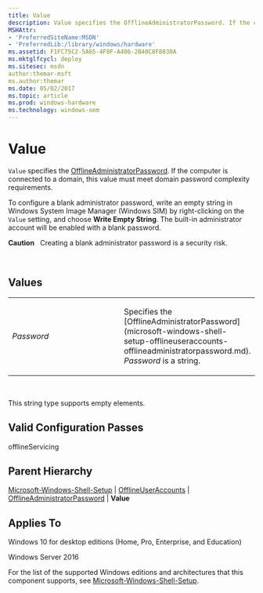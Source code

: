 ```yaml
---
title: Value
description: Value specifies the OfflineAdministratorPassword. If the computer is connected to a domain, this value must meet domain password complexity requirements.
MSHAttr:
- 'PreferredSiteName:MSDN'
- 'PreferredLib:/library/windows/hardware'
ms.assetid: F1FC75C2-5A65-4F8F-A406-2B40C8F8830A
ms.mktglfcycl: deploy
ms.sitesec: msdn
author:themar-msft
ms.author:themar
ms.date: 05/02/2017
ms.topic: article
ms.prod: windows-hardware
ms.technology: windows-oem
---
```


# Value


`Value` specifies the [OfflineAdministratorPassword](microsoft-windows-shell-setup-offlineuseraccounts-offlineadministratorpassword.md). If the computer is connected to a domain, this value must meet domain password complexity requirements.

To configure a blank administrator password, write an empty string in Windows System Image Manager (Windows SIM) by right-clicking on the `Value` setting, and choose **Write Empty String**. The built-in administrator account will be enabled with a blank password.

**Caution**  
Creating a blank administrator password is a security risk.

 

## Values


<table>
<colgroup>
<col width="50%" />
<col width="50%" />
</colgroup>
<tbody>
<tr class="odd">
<td><p><em>Password</em></p></td>
<td><p>Specifies the [OfflineAdministratorPassword](microsoft-windows-shell-setup-offlineuseraccounts-offlineadministratorpassword.md). <em>Password</em> is a string.</p></td>
</tr>
</tbody>
</table>

 

This string type supports empty elements.

## Valid Configuration Passes


offlineServicing

## Parent Hierarchy


[Microsoft-Windows-Shell-Setup](microsoft-windows-shell-setup.md) | [OfflineUserAccounts](microsoft-windows-shell-setup-offlineuseraccounts.md) | [OfflineAdministratorPassword](microsoft-windows-shell-setup-offlineuseraccounts-offlineadministratorpassword.md) | **Value**

## Applies To


Windows 10 for desktop editions (Home, Pro, Enterprise, and Education)

Windows Server 2016

For the list of the supported Windows editions and architectures that this component supports, see [Microsoft-Windows-Shell-Setup](microsoft-windows-shell-setup.md).

 

 






